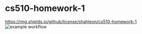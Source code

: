 # cs510-homework-1

https://img.shields.io/github/license/shahleon/cs510-homework-1
![example workflow](https://img.shields.io/github/license/shahleon/cs510-homework-1)
